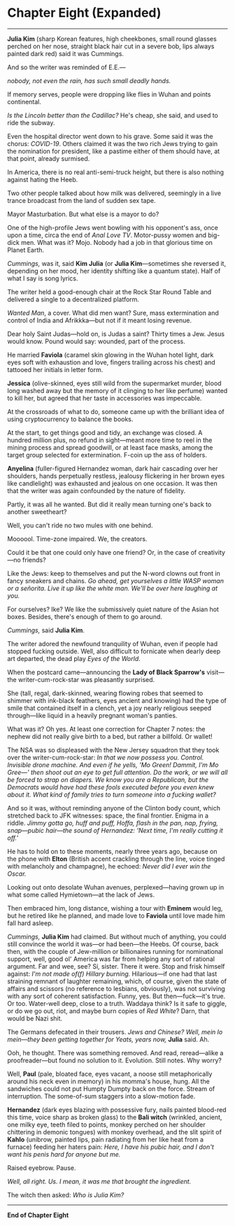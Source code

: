 # Chapter Eight (Expanded)

---

**Julia Kim** (sharp Korean features, high cheekbones, small round glasses perched on her nose, straight black hair cut in a severe bob, lips always painted dark red) said it was Cummings.

And so the writer was reminded of E.E.—

*nobody, not even the rain, has such small deadly hands.*

If memory serves, people were dropping like flies in Wuhan and points continental.

*Is the Lincoln better than the Cadillac?* He's cheap, she said, and used to ride the subway.

Even the hospital director went down to his grave. Some said it was the chorus: *COVID-19*. Others claimed it was the two rich Jews trying to gain the nomination for president, like a pastime either of them should have, at that point, already surmised.

In America, there is no real anti-semi-truck height, but there is also nothing against hating the Heeb.

Two other people talked about how milk was delivered, seemingly in a live trance broadcast from the land of sudden sex tape.

Mayor Masturbation. But what else is a mayor to do?

One of the high-profile Jews went bowling with his opponent's ass, once upon a time, circa the end of *Anal Love TV*. Motor-pussy women and big-dick men. What was it? Mojo. Nobody had a job in that glorious time on Planet Earth.

*Cummings,* was it, said **Kim Julia** (or **Julia Kim**—sometimes she reversed it, depending on her mood, her identity shifting like a quantum state). Half of what I say is song lyrics.

The writer held a good-enough chair at the Rock Star Round Table and delivered a single to a decentralized platform.

*Wanted Man*, a cover. What did men want? Sure, mass extermination and control of India and Afrikkka—but not if it meant losing revenue.

Dear holy Saint Judas—hold on, is Judas a saint? Thirty times a Jew. Jesus would know. Pound would say: wounded, part of the process.

He married **Faviola** (caramel skin glowing in the Wuhan hotel light, dark eyes soft with exhaustion and love, fingers trailing across his chest) and tattooed her initials in letter form.

**Jessica** (olive-skinned, eyes still wild from the supermarket murder, blood long washed away but the memory of it clinging to her like perfume) wanted to kill her, but agreed that her taste in accessories was impeccable.

At the crossroads of what to do, someone came up with the brilliant idea of using cryptocurrency to balance the books.

At the start, to get things good and tidy, an exchange was closed. A hundred million plus, no refund in sight—meant more time to reel in the mining process and spread goodwill, or at least face masks, among the target group selected for extermination. F-coin up the ass of holders.

**Anyelina** (fuller-figured Hernandez woman, dark hair cascading over her shoulders, hands perpetually restless, jealousy flickering in her brown eyes like candlelight) was exhausted and jealous on one occasion. It was then that the writer was again confounded by the nature of fidelity.

Partly, it was all he wanted. But did it really mean turning one's back to another sweetheart?

Well, you can't ride no two mules with one behind.

Moooool. Time-zone impaired. We, the creators.

Could it be that one could only have one friend? Or, in the case of creativity—no friends?

Like the Jews: keep to themselves and put the N-word clowns out front in fancy sneakers and chains. *Go ahead, get yourselves a little WASP woman or a señorita. Live it up like the white man. We'll be over here laughing at you.*

For ourselves? Ike? We like the submissively quiet nature of the Asian hot boxes. Besides, there's enough of them to go around.

*Cummings,* said **Julia Kim**.

The writer adored the newfound tranquility of Wuhan, even if people had stopped fucking outside. Well, also difficult to fornicate when dearly deep art departed, the dead play *Eyes of the World*.

When the postcard came—announcing the **Lady of Black Sparrow's** visit—the writer-cum-rock-star was pleasantly surprised.

She (tall, regal, dark-skinned, wearing flowing robes that seemed to shimmer with ink-black feathers, eyes ancient and knowing) had the type of smile that contained itself in a clench, yet a joy nearly religious seeped through—like liquid in a heavily pregnant woman's panties.

What was it? Oh yes. At least one correction for Chapter 7 notes: the nephew did not really give birth to a bed, but rather a billfold. Or wallet!

The NSA was so displeased with the New Jersey squadron that they took over the writer-cum-rock-star: *In that we now possess you. Control. Invisible drone machine. And even if he yells, 'Mo Green! Dammit, I'm Mo Gree—' then shoot out an eye to get full attention. Do the work, or we will all be forced to strap on diapers. We know you are a Republican, but the Democrats would have had these fools executed before you even knew about it. What kind of family tries to turn someone into a fucking wallet?*

And so it was, without reminding anyone of the Clinton body count, which stretched back to JFK witnesses: space, the final frontier. Enigma in a riddle. *Jimmy gotta go, huff and puff, Hoffa, flash in the pan, nap, frying, snap—pubic hair—the sound of Hernandez: 'Next time, I'm really cutting it off.'*

He has to hold on to these moments, nearly three years ago, because on the phone with **Elton** (British accent crackling through the line, voice tinged with melancholy and champagne), he echoed: *Never did I ever win the Oscar.*

Looking out onto desolate Wuhan avenues, perplexed—having grown up in what some called Hymietown—at the lack of Jews.

Then embraced him, long distance, wishing a tour with **Eminem** would leg, but he retired like he planned, and made love to **Faviola** until love made him fall hard asleep.

*Cummings,* **Julia Kim** had claimed. But without much of anything, you could still convince the world it was—or had been—the Heebs. Of course, back then, with the couple of Jew-million or billionaires running for nominational support, well, good ol' America was far from helping any sort of rational argument. Far and wee, see? Sí, sister. There it were. Stop and frisk himself against: *I'm not made of(f) Hillary burning.* Hilarious—if one had that last straining remnant of laughter remaining, which, of course, given the state of affairs and scissors (no reference to lesbians, obviously), was not surviving with any sort of coherent satisfaction. Funny, yes. But then—fuck—it's true. Or too. Water-well deep, close to a truth. Waddaya think? Is it safe to giggle, or do we go out, riot, and maybe burn copies of *Red White*? Darn, that would be Nazi shit.

The Germans defecated in their trousers. *Jews and Chinese? Well, mein lo mein—they been getting together for Yeats, years now,* **Julia** said. Ah.

Ooh, he thought. There was something removed. And read, reread—alike a proofreader—but found no solution to it. Evolution. Still notes. Why worry?

Well, **Paul** (pale, bloated face, eyes vacant, a noose still metaphorically around his neck even in memory) in his momma's house, hung. All the sandwiches could not put Humpty Dumpty back on the force. Stream of interruption. The some-of-sum staggers into a slow-motion fade.

**Hernandez** (dark eyes blazing with possessive fury, nails painted blood-red this time, voice sharp as broken glass) to the **Bali witch** (wrinkled, ancient, one milky eye, teeth filed to points, monkey perched on her shoulder chittering in demonic tongues) with monkey overhead, and the slit spirit of **Kahlo** (unibrow, painted lips, pain radiating from her like heat from a furnace) feeding her haters pain: *Here, I have his pubic hair, and I don't want his penis hard for anyone but me.*

Raised eyebrow. Pause.

*Well, all right. Us. I mean, it was me that brought the ingredient.*

The witch then asked: *Who is Julia Kim?*

---

**End of Chapter Eight**
